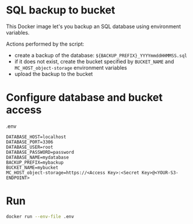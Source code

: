 # SQL backup to bucket

This Docker image let's you backup an SQL database using environment variables.

Actions performed by the script:
- create a backup of the database: `${BACKUP_PREFIX}_YYYYmmddHHMMSS.sql`
- if it does not exist, create the bucket specified by `BUCKET_NAME` and `MC_HOST_object-storage` environment variables
- upload the backup to the bucket

# Configure database and bucket access

.env
```
DATABASE_HOST=localhost
DATABASE_PORT=3306
DATABASE_USER=root
DATABASE_PASSWORD=password
DATABASE_NAME=mydatabase
BACKUP_PREFIX=mybackup
BUCKET_NAME=mybucket
MC_HOST_object-storage=https://<Access Key>:<Secret Key>@<YOUR-S3-ENDPOINT>
```

# Run

```sh
docker run --env-file .env
```